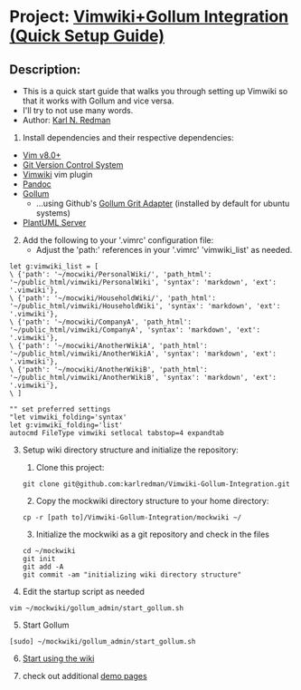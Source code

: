 # Project: [Vimwiki+Gollum Integration (Quick Setup Guide)](https://github.com/karlredman/Vimwiki-Gollum-Integration/blob/master/docs/QuickSetup.md)
## Description:
* This is a quick start guide that walks you through setting up Vimwiki so that it works with Gollum and vice versa.
* I'll try to not use many words.
* Author: [Karl N. Redman](https://karlredman.github.io/)

1. Install dependencies and their respective dependencies:
* [Vim v8.0+](http://www.vim.org/)
* [Git Version Control System](https://git-scm.com/book/en/v2/Getting-Started-Installing-Git)
* [Vimwiki](https://github.com/vimwiki/vimwiki) vim plugin
* [Pandoc](http://pandoc.org/installing.html)
* [Gollum](http://www.vim.org/)
    * ...using Github's [Gollum Grit Adapter](https://github.com/gollum/grit_adapter) (installed by default for ubuntu systems)
* [PlantUML Server](https://github.com/plantuml/plantuml-server)

2. Add the following to your '.vimrc' configuration file:
    * Adjust the 'path:' references in your '.vimrc' 'vimwiki_list' as needed.
```vim
let g:vimwiki_list = [
\ {'path': '~/mocwiki/PersonalWiki/', 'path_html': '~/public_html/vimwiki/PersonalWiki', 'syntax': 'markdown', 'ext': '.vimwiki'},
\ {'path': '~/mocwiki/HouseholdWiki/', 'path_html': '~/public_html/vimwiki/HouseholdWiki', 'syntax': 'markdown', 'ext': '.vimwiki'},
\ {'path': '~/mocwiki/CompanyA', 'path_html': '~/public_html/vimwiki/CompanyA', 'syntax': 'markdown', 'ext': '.vimwiki'},
\ {'path': '~/mocwiki/AnotherWikiA', 'path_html': '~/public_html/vimwiki/AnotherWikiA', 'syntax': 'markdown', 'ext': '.vimwiki'},
\ {'path': '~/mocwiki/AnotherWikiB', 'path_html': '~/public_html/vimwiki/AnotherWikiB', 'syntax': 'markdown', 'ext': '.vimwiki'},
\ ]

"" set preferred settings
"let vimwiki_folding='syntax'
let g:vimwiki_folding='list'
autocmd FileType vimwiki setlocal tabstop=4 expandtab
```

3. Setup wiki directory structure and initialize the repository:
	1. Clone this project:
	```
	git clone git@github.com:karlredman/Vimwiki-Gollum-Integration.git
	```
	2. Copy the mockwiki directory structure to your home directory:
	```
	cp -r [path to]/Vimwiki-Gollum-Integration/mockwiki ~/
	```
	3. Initialize the mockwiki as a git repository and check in the files
	```
	cd ~/mockwiki
	git init
	git add -A
	git commit -am "initializing wiki directory structure"
	```

4. Edit the startup script as needed
```
vim ~/mockwiki/gollum_admin/start_gollum.sh
```

5. Start Gollum
```
[sudo] ~/mockwiki/gollum_admin/start_gollum.sh
```

6. [Start using the wiki](http://http://127.0.0.1:4567/)

7. check out additional [demo pages](http://127.0.0.1:4567/PersonalWiki/index)
